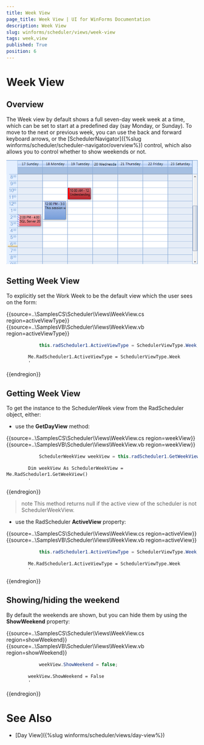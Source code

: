 ```yaml
---
title: Week View
page_title: Week View | UI for WinForms Documentation
description: Week View
slug: winforms/scheduler/views/week-view
tags: week,view
published: True
position: 6
---
```


# Week View

## Overview

The Week view by default shows a full seven-day week week at a time, which can be set to start at a predefined day (say Monday, or Sunday). To move to the next or previous week, you can use the back and forward keyboard arrows, or the [SchedulerNavigator]({%slug winforms/scheduler/scheduler-navigator/overview%}) control, which also allows you to control whether to show weekends or not.

![scheduler-views-week-view 001](images/scheduler-views-week-view001.png)

## Setting Week View

To explicitly set the Work Week to be the default view which the user sees on the form:

{{source=..\SamplesCS\Scheduler\Views\WeekView.cs region=activeViewType}} 
{{source=..\SamplesVB\Scheduler\Views\WeekView.vb region=activeViewType}} 

````C#
            this.radScheduler1.ActiveViewType = SchedulerViewType.Week;
````
````VB.NET
        Me.RadScheduler1.ActiveViewType = SchedulerViewType.Week
        '
````

{{endregion}} 

## Getting Week View

To get the instance to the SchedulerWeek view from the RadScheduler object, either:

* use the __GetDayView__ method:

{{source=..\SamplesCS\Scheduler\Views\WeekView.cs region=weekView}} 
{{source=..\SamplesVB\Scheduler\Views\WeekView.vb region=weekView}} 

````C#
            SchedulerWeekView weekView = this.radScheduler1.GetWeekView();
````
````VB.NET
        Dim weekView As SchedulerWeekView = Me.RadScheduler1.GetWeekView()
        '
````

{{endregion}} 

>note This method returns null if the active view of the scheduler is not SchedulerWeekView.
>

* use the RadScheduler __ActiveView__ property:             

{{source=..\SamplesCS\Scheduler\Views\WeekView.cs region=activeView}} 
{{source=..\SamplesVB\Scheduler\Views\WeekView.vb region=activeView}} 

````C#
            this.radScheduler1.ActiveViewType = SchedulerViewType.Week;
````
````VB.NET
        Me.RadScheduler1.ActiveViewType = SchedulerViewType.Week
        '
````

{{endregion}} 

## Showing/hiding the weekend

By default the weekends are shown, but you can hide them by using the __ShowWeekend__ property:

{{source=..\SamplesCS\Scheduler\Views\WeekView.cs region=showWeekend}} 
{{source=..\SamplesVB\Scheduler\Views\WeekView.vb region=showWeekend}} 

````C#
            weekView.ShowWeekend = false;
````
````VB.NET
        weekView.ShowWeekend = False
        '
````

{{endregion}} 

# See Also

 * [Day View]({%slug winforms/scheduler/views/day-view%})
